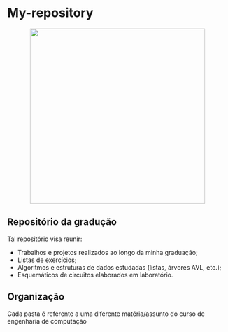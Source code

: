 # My-repository
<p align=
  "center"
> 
  <img
    src="https://github.com/user-attachments/assets/d77060d7-006e-4b6b-8b38-bf6304b90b90"
    width="400px"
  />
</p>

## Repositório da gradução
Tal repositório visa reunir: 
- Trabalhos e projetos realizados ao longo da minha graduação;
- Listas de exercícios;
- Algoritmos e estruturas de dados estudadas (listas, árvores AVL, etc.);
- Esquemáticos de circuitos elaborados em laboratório. 

## Organização
Cada pasta é referente a uma diferente matéria/assunto do curso de engenharia de computação
